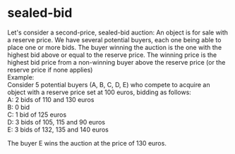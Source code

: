 # sealed-bid
Let's consider a second-price, sealed-bid auction:
An object is for sale with a reserve price.
We have several potential buyers, each one being able to place one or more bids.
The buyer winning the auction is the one with the highest bid above or equal to the reserve price.
The winning price is the highest bid price from a non-winning buyer above the reserve price (or the reserve price if none applies)
<br>
Example:<br>
Consider 5 potential buyers (A, B, C, D, E) who compete to acquire an object with a reserve price set at 100 euros, bidding as follows: <br>
A: 2 bids of 110 and 130 euros
<br>
B: 0 bid
<br>
C: 1 bid of 125 euros
<br>
D: 3 bids of 105, 115 and 90 euros
<br>
E: 3 bids of 132, 135 and 140 euros
<br>

The buyer E wins the auction at the price of 130 euros.
